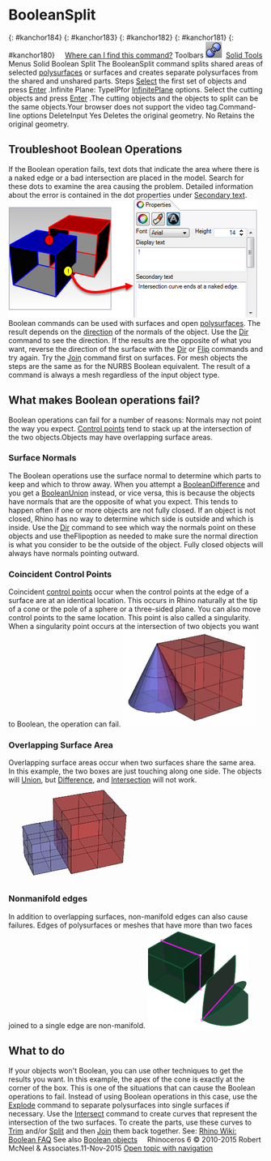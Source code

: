 ---
---


# BooleanSplit
{: #kanchor184}
{: #kanchor183}
{: #kanchor182}
{: #kanchor181}
{: #kanchor180}
 [![images/transparent.gif](images/transparent.gif)Where can I find this command?](javascript:void(0);) Toolbars
![images/booleansplit.png](images/booleansplit.png) [Solid Tools](solid-tools-toolbar.html) 
Menus
Solid
Boolean Split
The BooleanSplit command splits shared areas of selected [polysurfaces](polysurface.html) or surfaces and creates separate polysurfaces from the shared and unshared parts.
Steps
 [Select](select-objects.html) the first set of objects and press [Enter](enter-key.html) .Infinite Plane: TypeIPfor [InfinitePlane](infiniteplane.html) options.
Select the cutting objects and press [Enter](enter-key.html) .The cutting objects and the objects to split can be the same objects.Your browser does not support the video tag.Command-line options
DeleteInput
Yes
Deletes the original geometry.
No
Retains the original geometry.

## Troubleshoot Boolean Operations
If the Boolean operation fails, text dots that indicate the area where there is a naked edge or a bad intersection are placed in the model. Search for these dots to examine the area causing the problem.
Detailed information about the error is contained in the dot properties under [Secondary text](dot.html#secondary-text).
![images/booleanfailure-001.png](images/booleanfailure-001.png)
Boolean commands can be used with surfaces and open [polysurfaces](polysurface.html). The result depends on the [direction](dir.html) of the normals of the object. Use the [Dir](dir.html) command to see the direction. If the results are the opposite of what you want, reverse the direction of the surface with the [Dir](dir.html) or [Flip](flip.html) commands and try again.
Try the [Join](join.html) command first on surfaces.
For mesh objects the steps are the same as for the NURBS Boolean equivalent. The result of a command is always a mesh regardless of the input object type.

## What makes Boolean operations fail?
Boolean operations can fail for a number of reasons:
Normals may not point the way you expect. [Control points](controlpoint.html) tend to stack up at the intersection of the two objects.Objects may have overlapping surface areas.
### Surface Normals
The Boolean operations use the surface normal to determine which parts to keep and which to throw away. When you attempt a [BooleanDifference](booleandifference.html) and you get a [BooleanUnion](booleanunion.html) instead, or vice versa, this is because the objects have normals that are the opposite of what you expect. This tends to happen often if one or more objects are not fully closed. If an object is not closed, Rhino has no way to determine which side is outside and which is inside. Use the [Dir](dir.html) command to see which way the normals point on these objects and use theFlipoption as needed to make sure the normal direction is what you consider to be the outside of the object. Fully closed objects will always have normals pointing outward.

### Coincident Control Points
Coincident [control points](controlpoint.html) occur when the control points at the edge of a surface are at an identical location. This occurs in Rhino naturally at the tip of a cone or the pole of a sphere or a three-sided plane. You can also move control points to the same location. This point is also called a singularity.
When a singularity point occurs at the intersection of two objects you want to Boolean, the operation can fail.
![images/when-booleans-fail-002.png](images/when-booleans-fail-002.png)

### Overlapping Surface Area
Overlapping surface areas occur when two surfaces share the same area. In this example, the two boxes are just touching along one side. The objects will [Union](booleanunion.html), but [Difference](booleandifference.html), and [Intersection](booleanintersection.html) will not work.
![images/when-booleans-fail-003.png](images/when-booleans-fail-003.png)

### Nonmanifold edges
In addition to overlapping surfaces, non-manifold edges can also cause failures.
Edges of polysurfaces or meshes that have more than two faces joined to a single edge are non-manifold.
![images/non-manifoldedges-002.png](images/non-manifoldedges-002.png)

## What to do
If your objects won't Boolean, you can use other techniques to get the results you want.
In this example, the apex of the cone is exactly at the corner of the box. This is one of the situations that can cause the Boolean operations to fail.
Instead of using Boolean operations in this case, use the [Explode](explode.html) command to separate polysurfaces into single surfaces if necessary. Use the [Intersect](intersect.html) command to create curves that represent the intersection of the two surfaces. To create the parts, use these curves to [Trim](trim.html) and/or [Split](split.html) and then [Join](join.html) them back together.
See: [Rhino Wiki: Boolean FAQ](http://wiki.mcneel.com/rhino/booleanfaq) 
See also
 [Boolean objects](sak-boolean.html) 
&#160;
&#160;
Rhinoceros 6 © 2010-2015 Robert McNeel &amp; Associates.11-Nov-2015
 [Open topic with navigation](booleansplit.html) 

